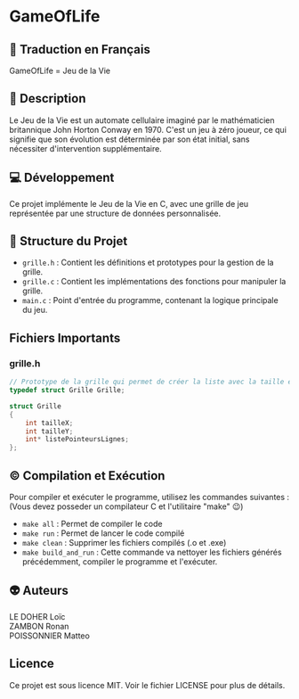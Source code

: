 # GameOfLife

## 📕 Traduction en Français
GameOfLife = Jeu de la Vie 

## 🤯 Description
Le Jeu de la Vie est un automate cellulaire imaginé par le mathématicien britannique John Horton Conway en 1970. C'est un jeu à zéro joueur, ce qui signifie que son évolution est déterminée par son état initial, sans nécessiter d'intervention supplémentaire.

## 💻 Développement
Ce projet implémente le Jeu de la Vie en C, avec une grille de jeu représentée par une structure de données personnalisée.

## 🤲 Structure du Projet
- `grille.h` : Contient les définitions et prototypes pour la gestion de la grille.
- `grille.c` : Contient les implémentations des fonctions pour manipuler la grille.
- `main.c` : Point d'entrée du programme, contenant la logique principale du jeu.

## Fichiers Importants

### grille.h
```cpp
// Prototype de la grille qui permet de créer la liste avec la taille en YxZ
typedef struct Grille Grille;

struct Grille
{
    int tailleX;
    int tailleY;
    int* listePointeursLignes;
};
```

## ©️ Compilation et Exécution
Pour compiler et exécuter le programme, utilisez les commandes suivantes :  
(Vous devez posseder un compilateur C et l'utilitaire "make" 😉)  
- `make all` : Permet de compiler le code
- `make run` : Permet de lancer le code compilé
- `make clean` : Supprimer les fichiers compilés (.o et .exe)
- `make build_and_run` : Cette commande va nettoyer les fichiers générés précédemment, compiler le programme et l'exécuter.

## 👽 Auteurs
LE DOHER Loïc  
ZAMBON Ronan  
POISSONNIER Matteo

## Licence
Ce projet est sous licence MIT. Voir le fichier LICENSE pour plus de détails.